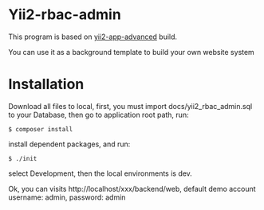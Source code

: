# Yii2-rbac-admin
This program is based on [yii2-app-advanced](https://github.com/yiisoft/yii2-app-advanced) build.

You can use it as a background template to build your own website system

# Installation
Download all files to local, first, you must import docs/yii2_rbac_admin.sql to your Database, then go to application root path, run:

```
$ composer install
```

install dependent packages, and run: 

```
$ ./init
```

select Development, then the local environments is dev.

Ok, you can visits http://localhost/xxx/backend/web, default demo account username: admin, password: admin
